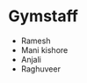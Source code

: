 # Gymstaff
<!Doctype html>
<html>
<head>
</head>
<body>
	<ul>
	<li>Ramesh</li>
	<li>Mani kishore</li>
	<li>Anjali</li>
	<li>Raghuveer</li>
	</ui>
</body>
</html>
